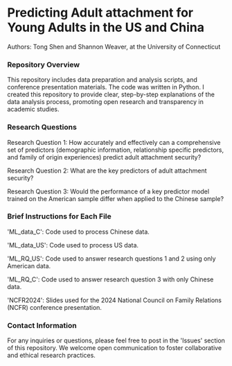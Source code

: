# Predicting Adult attachment for Young Adults in the US and China
Authors: Tong Shen and Shannon Weaver, at the University of Connecticut

### Repository Overview
This repository includes data preparation and analysis scripts, and conference presentation materials. The code was written in Python. I created this repository to provide clear, step-by-step explanations of the data analysis process, promoting open research and transparency in academic studies.

### Research Questions
Research Question 1: How accurately and effectively can a comprehensive set of predictors (demographic information, relationship specific predictors, and family of origin experiences) predict adult attachment security?

Research Question 2: What are the key predictors of adult attachment security?

Research Question 3: Would the performance of a key predictor model trained on the American sample differ when applied to the Chinese sample?

### Brief Instructions for Each File
'ML_data_C': Code used to process Chinese data.

'ML_data_US': Code used to process US data.

'ML_RQ_US': Code used to answer research questions 1 and 2 using only American data.

'ML_RQ_C': Code used to answer research question 3 with only Chinese data.

'NCFR2024': Slides used for the 2024 National Council on Family Relations (NCFR) conference presentation.

### Contact Information
For any inquiries or questions, please feel free to post in the 'Issues' section of this repository. We welcome open communication to foster collaborative and ethical research practices.
